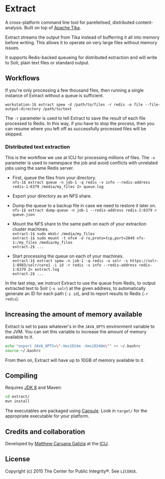 # Extract #

A cross-platform command line tool for parellelised, distributed content-analysis. Built on top of [Apache Tika](https://tika.apache.org/).

Extract streams the output from Tika instead of bufferring it all into memory before writing. This allows it to operate on very large files without memory issues.

It supports Redis-backed queueing for distributed extraction and will write to Solr, plain text files or standard output.

## Workflows ##

If you're only processing a few thousand files, then running a single instance of Extract without a queue is sufficient.

`workstation-1$ extract spew -d /path/to/files -r redis -o file --file-output-directory /path/to/text`

The `-r` parameter is used to tell Extract to save the result of each file processed to Redis. In this way, if you have to stop the process, then you can resume where you left off as successfully processed files will be skipped.

### Distributed text extraction ###

This is the workflow we use at ICIJ for processing millions of files. The `-n` parameter is used to namespace the job and avoid conflicts with unrelated jobs using the same Redis server.

 - First, queue the files from your directory.  
`nfs-1$ extract queue -n job-1 -q redis -v info --redis-address redis-1:6379 /media/my_files 2> queue.log`

 - Export your directory as an NFS share.

 - Dump the queue to a backup file in case we need to restore it later on.  
 `nfs-1$ extract dump-queue -n job-1 --redis-address redis-1:6379 > queue.json`

 - Mount the NFS share to the same path on each of your extraction cluster machines.  
 `extract-1$ sudo mkdir /media/my_files`  
 `extract-1$ sudo mount -t nfs4 -o ro,proto=tcp,port=2049 nfs-1:/my_files /media/my_files`  
 `extract-2$ ...`

 - Start processing the queue on each of your machines.  
`extract-1$ extract spew -n job-1 -q redis -o solr -s https://solr-1:8983/solr/core1 -i id -r redis -v info --redis-address redis-1:6379 2> extract.log`  
`extract-2$ ...`

In the last step, we instruct Extract to use the queue from Redis, to output extracted text to Solr (`-o solr`) at the given address, to automatically generate an ID for each path (`-i id`), and to report results to Redis (`-r redis`).

## Increasing the amount of memory available ##

Extract is set to pass whatever's in the `JAVA_OPTS` environment variable to the JVM. You can set this variable to increase the amount of memory available to it.

```bash
echo "export JAVA_OPTS=\"-Xms1024m -Xmx10240m\"" >> ~/.bashrc
source ~/.bashrc
```

From then on, Extract will have up to 10GB of memory available to it.

## Compiling ##

Requires [JDK 8](http://www.oracle.com/technetwork/java/javase/downloads/jdk8-downloads-2133151.html) and Maven:

```bash
cd extract/
mvn install
```

The executables are packaged using [Capsule](https://github.com/puniverse/capsule). Look in `target/` for the appropriate executable for your platform.

## Credits and collaboration ##

Developed by [Matthew Caruana Galizia](https://twitter.com/mcaruanagalizia) at the [ICIJ](http://www.icij.org/).

## License ##

Copyright (c) 2015 The Center for Public Integrity®. See `LICENSE`.
